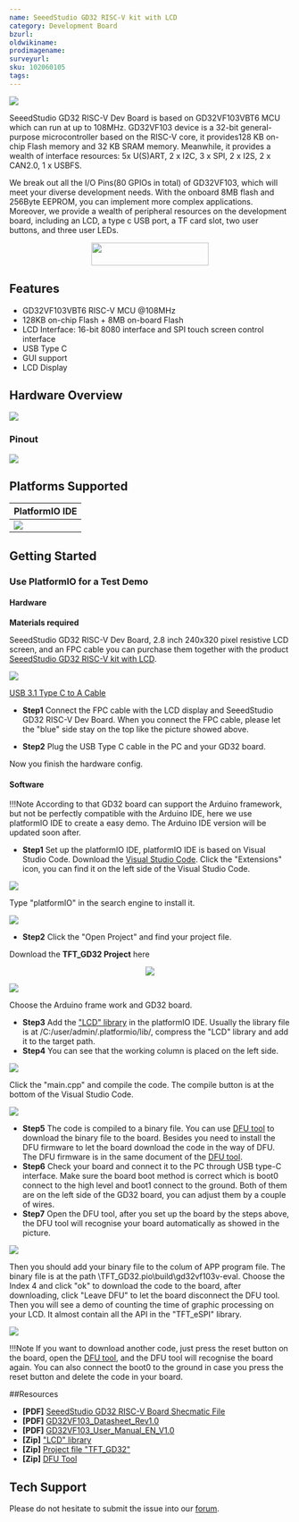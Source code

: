 ```yaml
---
name: SeeedStudio GD32 RISC-V kit with LCD
category: Development Board
bzurl: 
oldwikiname: 
prodimagename:
surveyurl: 
sku: 102060105
tags:
---
```



![](https://github.com/SeeedDocument/GD32VF103/raw/master/img/GD32VF-103VBT6-all.jpg)




SeeedStudio GD32 RISC-V Dev Board is based on GD32VF103VBT6 MCU which can run at up to 108MHz. GD32VF103 device is a 32-bit general-purpose microcontroller based on the RISC-V core, it provides128 KB on-chip Flash memory and 32 KB SRAM memory. Meanwhile, it provides a wealth of interface resources: 5x U(S)ART, 2 x I2C, 3 x SPI, 2 x I2S, 2 x CAN2.0, 1 x USBFS. 

We break out all the I/O Pins(80 GPIOs in total) of GD32VF103, which will meet your diverse development needs. With the onboard 8MB flash and 256Byte EEPROM, you can implement more complex applications. Moreover, we provide a wealth of peripheral resources on the development board, including an LCD, a type c USB port, a TF card slot, two user buttons, and three user LEDs. 


<p style="text-align:center"><a href="https://www.seeedstudio.com/SeeedStudio-GD32-RISC-V-Dev-Board-p-4302.html" target="_blank"><img src="https://raw.githubusercontent.com/SeeedDocument/Seeed-WiKi/master/docs/images/get_one_now_small.png" width="210" height="41"  border=0 /></a></p>



## Features

+ GD32VF103VBT6 RISC-V MCU @108MHz
+ 128KB on-chip Flash + 8MB on-board Flash
+ LCD Interface: 16-bit 8080 interface and SPI touch screen control interface
+ USB Type C
+ GUI support
+ LCD Display

## Hardware Overview

![](https://raw.githubusercontent.com/SeeedDocument/GD32VF103/master/img/GD32VF-103VBT6-pin.jpg)

### Pinout

![](https://raw.githubusercontent.com/SeeedDocument/GD32VF103/master/img/GD32VF-103VBT6-c.jpg)


## Platforms Supported
| PlatformIO IDE                                                                                            |
|-----------------------------------------------------------------------------------------------------|
| ![](https://github.com/SeeedDocument/Bazaar_Document/raw/master/platformio-logo.17fdc3bc.png)  |


## Getting Started


### Use PlatformIO for a Test Demo


#### Hardware


**Materials required**


SeeedStudio GD32 RISC-V Dev Board, 2.8 inch 240x320 pixel resistive LCD screen, and an FPC cable you can purchase them together with the product [SeeedStudio GD32 RISC-V kit with LCD](https://www.seeedstudio.com/SeeedStudio-GD32-RISC-V-kit-with-LCD-p-4303.html).

![](https://www.seeedstudio.site/media/catalog/product/cache/9d0ce51a71ce6a79dfa2a98d65a0f0bd/g/d/gd32vf-103vbt6-connect-2.jpg)

[USB 3.1 Type C to A Cable](https://www.seeedstudio.com/USB-Type-C-to-A-Cable-1Meter-p-4085.html)

- **Step1**
Connect the FPC cable with the LCD display and SeeedStudio GD32 RISC-V Dev Board. When you connect the FPC cable, please let the "blue" side stay on the top like the picture showed above.

- **Step2**
Plug the USB Type C cable in the PC and your GD32 board.

Now you finish the hardware config.


#### Software
!!!Note
    According to that GD32 board can support the Arduino framework, but not be perfectly compatible with the Arduino IDE, here we use platformIO IDE to create a easy demo. The Arduino IDE version will be updated soon after. 

- **Step1**
Set up the platformIO IDE, platformIO IDE is based on Visual Studio Code.
Download the [Visual Studio Code](https://code.visualstudio.com/).
Click the "Extensions" icon, you can find it on the left side of the Visual Studio Code.


![](https://github.com/SeeedDocument/GD32VF103/raw/master/img/wiki1.png)


Type "platformIO" in the search engine to install it. 


![](https://github.com/SeeedDocument/GD32VF103/raw/master/img/wiki2.png)

- **Step2**
Click the "Open Project" and find your project file. 

Download the **TFT_GD32 Project** here



<div align="center">
<figure>
  <a href="https://github.com/Seeed-Studio/Seeed_Arduino_LCD/archive/TFT_GD32.zip" target="_blank"><img src="https://github.com/SeeedDocument/GD32VF103/raw/master/img/TFT_GD32-Project.png" />
  </a>
</figure>
</div>




![](https://github.com/SeeedDocument/GD32VF103/raw/master/img/wiki3.png)


Choose the Arduino frame work and GD32 board.
- **Step3**
Add the ["LCD" library](https://github.com/Seeed-Studio/Seeed_Arduino_LCD/archive/master.zip) in the platformIO IDE. Usually the library file is at /C:/user/admin/.platformio/lib/, compress the "LCD" library and add it to the target path.
- **Step4**
You can see that the working column is placed on the left side.


![](https://github.com/SeeedDocument/GD32VF103/raw/master/img/wiki4.png)

 
Click the "main.cpp" and compile the code. The compile button is at the bottom of the Visual Studio  Code.


![](https://github.com/SeeedDocument/GD32VF103/raw/master/img/wiki5.png)


- **Step5**
The code is compiled to a binary file. You can use [DFU tool](https://github.com/SeeedDocument/GD32VF103/raw/master/res/GD32_MCU_Dfu_Tool_V3.8.1.5784_1.rar) to download the binary file to the board. Besides you need to install the DFU firmware to let the board download the code in the way of DFU. The DFU firmware is in the same document of the [DFU tool](https://github.com/SeeedDocument/GD32VF103/raw/master/res/GD32_MCU_Dfu_Tool_V3.8.1.5784_1.rar).
- **Step6**
Check your board and connect it to the PC through USB type-C interface. Make sure the board boot method is correct which is boot0 connect to the high level and boot1 connect to the ground. Both of them are on the left side of the GD32 board, you can adjust them by a couple of wires.
- **Step7**
Open the DFU tool, after you set up the board by the steps above, the DFU tool will recognise your board automatically as showed in the picture.


![](https://github.com/SeeedDocument/GD32VF103/raw/master/img/wiki6.png)


Then you should add your binary file to the colum of APP program file. The binary  file is at the path \TFT_GD32\.pio\build\gd32vf103v-eval. 
Choose the Index 4 and click "ok" to download the code to the board, after downloading, click "Leave DFU" to let the board disconnect the DFU tool. Then you will see a demo of counting the time of graphic processing on your LCD. It almost contain all the API in the "TFT_eSPI" library.


![](https://github.com/SeeedDocument/GD32VF103/raw/master/img/gd32.gif)


!!!Note
    If you want to download another code, just press the reset button on the board, open the [DFU tool](https://github.com/SeeedDocument/GD32VF103/raw/master/res/GD32_MCU_Dfu_Tool_V3.8.1.5784_1.rar), and the DFU tool will recognise the board again. You can also connect the boot0 to the ground in case you press the reset button and delete the code in your board.

##Resources


- **[PDF]** [SeeedStudio GD32 RISC-V Board Shecmatic File](https://github.com/SeeedDocument/GD32VF103/raw/master/res/GD32VF103VBT6-dev-board.pdf)
- **[PDF]** [GD32VF103_Datasheet_Rev1.0](https://github.com/SeeedDocument/Bazaar_Document/raw/master/GD32VF103_Datasheet_Rev1.0.pdf)
- **[PDF]** [GD32VF103_User_Manual_EN_V1.0](https://github.com/SeeedDocument/Bazaar_Document/raw/master/GD32VF103_User_Manual_EN_V1.0.pdf)
- **[Zip]** ["LCD" library](https://github.com/Seeed-Studio/Seeed_Arduino_LCD/archive/master.zip)
- **[Zip]** [Project file "TFT_GD32"](https://github.com/Seeed-Studio/Seeed_Arduino_LCD/archive/TFT_GD32.zip)
- **[Zip]** [DFU Tool](https://github.com/SeeedDocument/GD32VF103/raw/master/res/GD32_MCU_Dfu_Tool_V3.8.1.5784_1.rar)



## Tech Support
Please do not hesitate to submit the issue into our [forum](https://forum.seeedstudio.com/).
